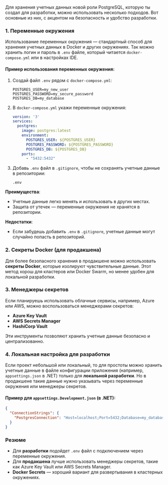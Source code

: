 Для хранения учетных данных новой роли PostgreSQL, которую ты создал для разработки, можно использовать несколько подходов. Вот основные из них, с акцентом на безопасность и удобство разработки.

### 1. **Переменные окружения**

Использование переменных окружения — стандартный способ для хранения учетных данных в Docker и других окружениях. Так можно хранить логин и пароль в `.env` файле, который читается `docker-compose.yml` или в настройках IDE.

#### Пример использования переменных окружения:

1. Создай файл `.env` рядом с `docker-compose.yml`:
   ```dotenv
   POSTGRES_USER=my_new_user
   POSTGRES_PASSWORD=my_secure_password
   POSTGRES_DB=my_database
   ```

2. В `docker-compose.yml` укажи переменные окружения:
   ```yaml
   version: '3'
   services:
     postgres:
       image: postgres:latest
       environment:
         POSTGRES_USER: ${POSTGRES_USER}
         POSTGRES_PASSWORD: ${POSTGRES_PASSWORD}
         POSTGRES_DB: ${POSTGRES_DB}
       ports:
         - "5432:5432"
   ```

3. Добавь `.env` файл в `.gitignore`, чтобы не сохранять учетные данные в репозитории:
   ```
   .env
   ```

**Преимущества**:
   - Учетные данные легко менять и использовать в других местах.
   - Защита от утечек — переменные окружения не хранятся в репозитории.

**Недостатки**:
   - Если забудешь добавить `.env` в `.gitignore`, учетные данные могут случайно попасть в репозиторий.

### 2. **Секреты Docker (для продакшена)**

Для более безопасного хранения в продакшене можно использовать **секреты Docker**, которые изолируют чувствительные данные. Этот метод хорош для кластеров или Docker Swarm, но менее удобен для локальной разработки.

### 3. **Менеджеры секретов**

Если планируешь использовать облачные сервисы, например, Azure или AWS, можно воспользоваться менеджерами секретов:
   - **Azure Key Vault**
   - **AWS Secrets Manager**
   - **HashiCorp Vault**

Эти инструменты позволяют хранить учетные данные безопасно и централизованно.

### 4. **Локальная настройка для разработки**

Если проект небольшой или локальный, то для простоты можно хранить учетные данные в файле конфигурации приложения (например, `appsettings.json` в .NET) только для **локальной разработки**. Но в продакшене такие данные нужно указывать через переменные окружения или менеджеры секретов.

#### Пример для `appsettings.Development.json` (в .NET):
```json
{
  "ConnectionStrings": {
    "PostgresConnection": "Host=localhost;Port=5432;Database=my_database;Username=my_new_user;Password=my_secure_password"
  }
}
```

### Резюме

- Для **разработки** подойдет `.env` файл с подключением через переменные окружения.
- Для **продакшена** лучше использовать менеджеры секретов, такие как Azure Key Vault или AWS Secrets Manager.
- **Docker Secrets** — хороший вариант для развертывания в кластерных окружениях.

